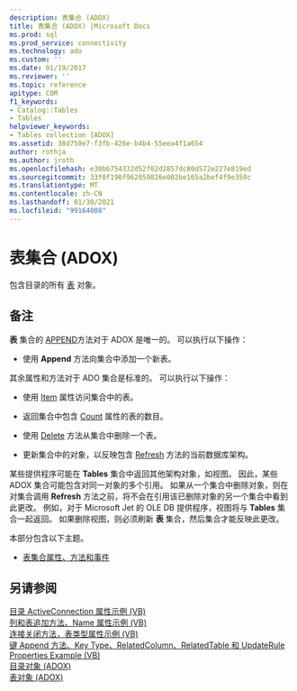 ```yaml
---
description: 表集合 (ADOX)
title: 表集合 (ADOX) |Microsoft Docs
ms.prod: sql
ms.prod_service: connectivity
ms.technology: ado
ms.custom: ''
ms.date: 01/19/2017
ms.reviewer: ''
ms.topic: reference
apitype: COM
f1_keywords:
- Catalog::Tables
- Tables
helpviewer_keywords:
- Tables collection [ADOX]
ms.assetid: 38d750e7-f3fb-426e-b4b4-55eea4f1a654
author: rothja
ms.author: jroth
ms.openlocfilehash: e30bb754332d52f02d2857dc80d572e227e819ed
ms.sourcegitcommit: 33f0f190f962059826e002be165a2bef4f9e350c
ms.translationtype: MT
ms.contentlocale: zh-CN
ms.lasthandoff: 01/30/2021
ms.locfileid: "99164008"
---
```

# <a name="tables-collection-adox"></a>表集合 (ADOX)
包含目录的所有 [表](./table-object-adox.md) 对象。  
  
## <a name="remarks"></a>备注  
 **表** 集合的 [APPEND](./append-method-adox-tables.md)方法对于 ADOX 是唯一的。 可以执行以下操作：  
  
-   使用 **Append** 方法向集合中添加一个新表。  
  
 其余属性和方法对于 ADO 集合是标准的。 可以执行以下操作：  
  
-   使用 [Item](../ado-api/item-property-ado.md) 属性访问集合中的表。  
  
-   返回集合中包含 [Count](../ado-api/count-property-ado.md) 属性的表的数目。  
  
-   使用 [Delete](./delete-method-adox-collections.md) 方法从集合中删除一个表。  
  
-   更新集合中的对象，以反映包含 [Refresh](../ado-api/refresh-method-ado.md) 方法的当前数据库架构。  
  
 某些提供程序可能在 **Tables** 集合中返回其他架构对象，如视图。 因此，某些 ADOX 集合可能包含对同一对象的多个引用。 如果从一个集合中删除对象，则在对集合调用 **Refresh** 方法之前，将不会在引用该已删除对象的另一个集合中看到此更改。 例如，对于 Microsoft Jet 的 OLE DB 提供程序，视图将与 **Tables** 集合一起返回。 如果删除视图，则必须刷新 **表** 集合，然后集合才能反映此更改。  
  
 本部分包含以下主题。  
  
-   [表集合属性、方法和事件](./tables-collection-properties-methods-and-events.md)  
  
## <a name="see-also"></a>另请参阅  
 [目录 ActiveConnection 属性示例 (VB) ](./catalog-activeconnection-property-example-vb.md)   
 [列和表追加方法、Name 属性示例 (VB) ](./columns-and-tables-append-methods-name-property-example-vb.md)   
 [连接关闭方法，表类型属性示例 (VB) ](./connection-close-method-table-type-property-example-vb.md)   
 [键 Append 方法、Key Type、RelatedColumn、RelatedTable 和 UpdateRule Properties Example (VB) ](./keys-append-method-key-type-relatedcolumn-relatedtable-example-vb.md)   
 [目录对象 (ADOX) ](./catalog-object-adox.md)   
 [表对象 (ADOX)](./table-object-adox.md)